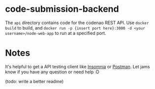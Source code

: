 # code-submission-backend

The `api` directory contains code for the codenao REST API. Use `docker build` to build, and `docker run -p {insert port here}:3000 -d <your username>/node-web-app` to run at a specified port.

# Notes

It's helpful to get a API testing client like [Insomnia](https://insomnia.rest/) or [Postman](https://www.postman.com/). Let jams know if you have any question or need help :D

(todo: write a better readme)
